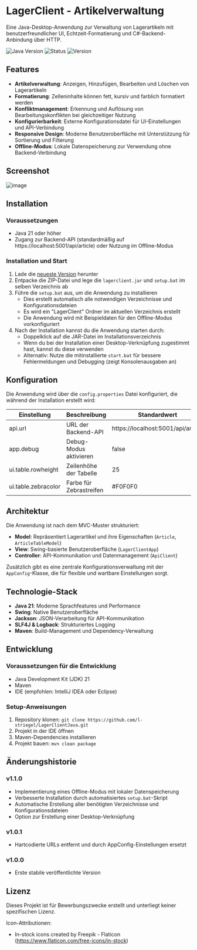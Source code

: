 # LagerClient - Artikelverwaltung

Eine Java-Desktop-Anwendung zur Verwaltung von Lagerartikeln mit benutzerfreundlicher UI, Echtzeit-Formatierung und C#-Backend-Anbindung über HTTP.

![Java Version](https://img.shields.io/badge/Java-21-orange)
![Status](https://img.shields.io/badge/Status-Stable-green)
![Version](https://img.shields.io/badge/Version-1.1.0-blue)

## Features

- **Artikelverwaltung**: Anzeigen, Hinzufügen, Bearbeiten und Löschen von Lagerartikeln
- **Formatierung**: Zelleninhalte können fett, kursiv und farblich formatiert werden
- **Konfliktmanagement**: Erkennung und Auflösung von Bearbeitungskonflikten bei gleichzeitiger Nutzung
- **Konfigurierbarkeit**: Externe Konfigurationsdatei für UI-Einstellungen und API-Verbindung
- **Responsive Design**: Moderne Benutzeroberfläche mit Unterstützung für Sortierung und Filterung
- **Offline-Modus**: Lokale Datenspeicherung zur Verwendung ohne Backend-Verbindung

## Screenshot
![image](https://github.com/user-attachments/assets/bcd121c0-f7dc-42c0-945e-627ea105e957)

## Installation

### Voraussetzungen
- Java 21 oder höher
- Zugang zur Backend-API (standardmäßig auf https://localhost:5001/api/article) oder Nutzung im Offline-Modus

### Installation und Start
1. Lade die [neueste Version](https://github.com/l-striegel/LagerClientJava/releases/latest) herunter
2. Entpacke die ZIP-Datei und lege die `lagerclient.jar` und `setup.bat` im selben Verzeichnis ab
3. Führe die `setup.bat` aus, um die Anwendung zu installieren
   - Dies erstellt automatisch alle notwendigen Verzeichnisse und Konfigurationsdateien
   - Es wird ein "LagerClient" Ordner im aktuellen Verzeichnis erstellt
   - Die Anwendung wird mit Beispieldaten für den Offline-Modus vorkonfiguriert
4. Nach der Installation kannst du die Anwendung starten durch:
   - Doppelklick auf die JAR-Datei im Installationsverzeichnis
   - Wenn du bei der Installation einer Desktop-Verknüpfung zugestimmt hast, kannst du diese verwenden
   - Alternativ: Nutze die mitinstallierte `start.bat` für bessere Fehlermeldungen und Debugging (zeigt Konsolenausgaben an)

## Konfiguration

Die Anwendung wird über die `config.properties` Datei konfiguriert, die während der Installation erstellt wird:

| Einstellung | Beschreibung | Standardwert |
|-------------|--------------|--------------|
| api.url | URL der Backend-API | https://localhost:5001/api/article |
| app.debug | Debug-Modus aktivieren | false |
| ui.table.rowheight | Zeilenhöhe der Tabelle | 25 |
| ui.table.zebracolor | Farbe für Zebrastreifen | #F0F0F0 |

## Architektur

Die Anwendung ist nach dem MVC-Muster strukturiert:

- **Model**: Repräsentiert Lagerartikel und ihre Eigenschaften (`Article`, `ArticleTableModel`)
- **View**: Swing-basierte Benutzeroberfläche (`LagerClientApp`)
- **Controller**: API-Kommunikation und Datenmanagement (`ApiClient`)

Zusätzlich gibt es eine zentrale Konfigurationsverwaltung mit der `AppConfig`-Klasse, die für flexible und wartbare Einstellungen sorgt.

## Technologie-Stack

- **Java 21**: Moderne Sprachfeatures und Performance
- **Swing**: Native Benutzeroberfläche
- **Jackson**: JSON-Verarbeitung für API-Kommunikation
- **SLF4J & Logback**: Strukturiertes Logging
- **Maven**: Build-Management und Dependency-Verwaltung

## Entwicklung

### Voraussetzungen für die Entwicklung
- Java Development Kit (JDK) 21
- Maven
- IDE (empfohlen: IntelliJ IDEA oder Eclipse)

### Setup-Anweisungen
1. Repository klonen: `git clone https://github.com/l-striegel/LagerClientJava.git`
2. Projekt in der IDE öffnen
3. Maven-Dependencies installieren
4. Projekt bauen: `mvn clean package`

## Änderungshistorie

### v1.1.0
- Implementierung eines Offline-Modus mit lokaler Datenspeicherung
- Verbesserte Installation durch automatisiertes `setup.bat`-Skript
- Automatische Erstellung aller benötigten Verzeichnisse und Konfigurationsdateien
- Option zur Erstellung einer Desktop-Verknüpfung

### v1.0.1
- Hartcodierte URLs entfernt und durch AppConfig-Einstellungen ersetzt

### v1.0.0
- Erste stabile veröffentlichte Version

## Lizenz
Dieses Projekt ist für Bewerbungszwecke erstellt und unterliegt keiner spezifischen Lizenz.

Icon-Attributionen:
- In-stock icons created by Freepik - Flaticon (https://www.flaticon.com/free-icons/in-stock)